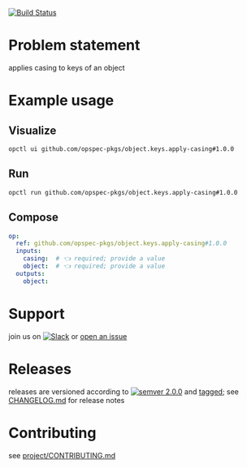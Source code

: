 [![Build Status](https://github.com/opspec-pkgs/object.keys.apply-casing/workflows/build/badge.svg?branch=main)](https://github.com/opspec-pkgs/object.keys.apply-casing/actions?query=workflow%3Abuild+branch%3Amain)

# Problem statement

applies casing to keys of an object

# Example usage

## Visualize

```shell
opctl ui github.com/opspec-pkgs/object.keys.apply-casing#1.0.0
```

## Run

```
opctl run github.com/opspec-pkgs/object.keys.apply-casing#1.0.0
```

## Compose

```yaml
op:
  ref: github.com/opspec-pkgs/object.keys.apply-casing#1.0.0
  inputs:
    casing:  # 👈 required; provide a value
    object:  # 👈 required; provide a value
  outputs:
    object:
```

# Support

join us on
[![Slack](https://img.shields.io/badge/slack-opctl-E01563.svg)](https://join.slack.com/t/opctl/shared_invite/zt-51zodvjn-Ul_UXfkhqYLWZPQTvNPp5w)
or
[open an issue](https://github.com/opspec-pkgs/object.keys.apply-casing/issues)

# Releases

releases are versioned according to
[![semver 2.0.0](https://img.shields.io/badge/semver-2.0.0-brightgreen.svg)](http://semver.org/spec/v2.0.0.html)
and [tagged](https://git-scm.com/book/en/v2/Git-Basics-Tagging); see
[CHANGELOG.md](CHANGELOG.md) for release notes

# Contributing

see
[project/CONTRIBUTING.md](https://github.com/opspec-pkgs/project/blob/main/CONTRIBUTING.md)
